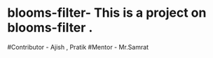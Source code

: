 # blooms-filter- This is a project on blooms-filter .

#Contributor - Ajish , Pratik
#Mentor  - Mr.Samrat
